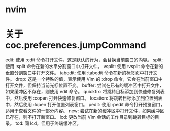 # nvim




# 关于 coc.preferences.jumpCommand
edit: 使用 :edit 命令打开文件，这是默认的行为，会替换当前窗口的内容。
split: 使用 :split 命令在新的水平分割窗口中打开文件。
vsplit: 使用 :vsplit 命令在新的垂直分割窗口中打开文件。
tabedit: 使用 :tabedit 命令在新的标签页中打开文件。
drop: 这是一个特殊的值，表示使用 Vim 的 :drop 命令，它会在当前窗口中打开文件，但保持当前光标位置不变。
buffer: 尝试在已有的缓冲区中打开文件，如果缓冲区不存在，则使用 edit 命令。
quickfix: 将跳转目标添加到快速修复列表中，然后使用 :copen 打开快速修复窗口。
location: 将跳转目标添加到位置列表中，然后使用 :lopen 打开位置列表窗口。
pedit: 使用 :pedit 命令打开预览窗口，适用于查看文件的一部分内容。
new: 尝试在新的缓冲区中打开文件，如果缓冲区已存在，则不打开新窗口。
lcd: 更改当前 Vim 会话的工作目录到跳转目标的目录。
tcd: 同 lcd，但用于终端缓冲区。



